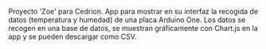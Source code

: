 Proyecto 'Zoe' para Cedrion.
App para mostrar en su interfaz la recogida de datos (temperatura y humedad) de una placa Arduino One. 
Los datos se recogen en una base de datos, se muestran gráficamente con Chart.js en la app y se pueden descargar como CSV.
